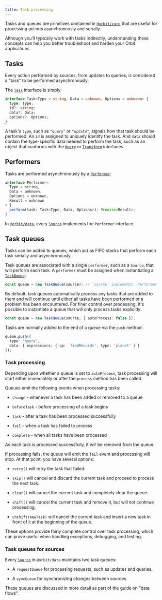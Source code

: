 ```yaml
---
title: Task processing
---
```


Tasks and queues are primitives contained in
[`@orbit/core`](./api/core/index.md) that are useful for processing actions
asynchronously and serially.

Although you'll typically work with tasks indirectly, understanding these
concepts can help you better troubleshoot and harden your Orbit applications.

## Tasks

Every action performed by sources, from updates to queries, is considered a
"task" to be performed asynchronously.

The [`Task`](/api/core/interfaces/Task.md) interface is simply:

```typescript
interface Task<Type = string, Data = unknown, Options = unknown> {
  type: Type;
  id?: string;
  data?: Data;
  options?: Options;
}
```

A task's `type`, such as `"query"` or `"update"`, signals how that task should
be performed. An `id` is assigned to uniquely identify the task. And `data`
should contain the type-specific data needed to perform the task, such as an
object that conforms with the [`Query`](./api/data/interfaces/Query.md) or
[`Transform`](./api/data/interfaces/Transform.md) interfaces.

## Performers

Tasks are performed asynchronously by a
[`Performer`](./api/core/interfaces/Performer.md):

```typescript
interface Performer<
  Type = string,
  Data = unknown,
  Options = unknown,
  Result = unknown
> {
  perform(task: Task<Type, Data, Options>): Promise<Result>;
}
```

In [`@orbit/data`](./api/data/index.md), every
[`Source`](./api/data/classes/Source.md) implements the `Performer` interface.

## Task queues

Tasks can be added to queues, which act as FIFO stacks that perform each task
serially and asynchronously.

Task queues are associated with a single `performer`, such as a `Source`, that
will perform each task. A `performer` must be assigned when instantiating a
[`TaskQueue`](./api/core/classes/TaskQueue.md):

```typescript
const queue = new TaskQueue(source); // `source` implements `Performer`
```

By default, task queues automatically process any tasks that are added to them
and will continue until either all tasks have been performed or a problem has
been encountered. For finer control over processing, it's possible to
instantiate a queue that will only process tasks explicitly:

```typescript
const queue = new TaskQueue(source, { autoProcess: false });
```

Tasks are normally added to the end of a queue via the `push` method:

```typescript
queue.push({
  type: 'query',
  data: { expressions: { op: 'findRecords', type: 'planet' } }
});
```

### Task processing

Depending upon whether a queue is set to `autoProcess`, task processing will
start either immediately or after the `process` method has been called.

Queues emit the following events when processing tasks:

- `change` - whenever a task has been added or removed to a queue

- `beforeTask` - before processing of a task begins

- `task` - after a task has been processed successfully

- `fail` - when a task has failed to process

- `complete` - when all tasks have been processed

As each task is processed successfully, it will be removed from the queue.

If processing fails, the queue will emit the `fail` event and processing will
stop. At that point, you have several options:

- `retry()` will retry the task that failed.

- `skip()` will cancel and discard the current task and proceed to
  process the next task.

- `clear()` will cancel the current task and completely clear the queue.

- `shift()` will cancel the current task and remove it, but will not continue
  processing.

- `unshift(newTask)` will cancel the current task and insert a new task in front
  of it at the beginning of the queue.

These options provide fairly complete control over task processing, which can
prove useful when handling exceptions, debugging, and testing.

### Task queues for sources

Every [`Source`](./api/data/classes/Source.md#requestqueue) in `@orbit/data`
maintains two task queues:

- A `requestQueue` for processing requests, such as updates and queries.

- A `syncQueue` for synchronizing changes between sources.

These queues are discussed in more detail as part of the guide on "data flows".
